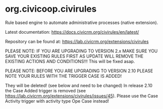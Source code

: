 # org.civicoop.civirules
Rule based engine to automate administrative processes (native extension).

Latest documentation: https://docs.civicrm.org/civirules/en/latest/

Repository can be found at: https://lab.civicrm.org/extensions/civirules
 
PLEASE NOTE: IF YOU ARE UPGRADING TO VERSION 2.x MAKE SURE YOU SAVE YOUR EXISTING RULES FIRST AS UPDATE WILL REMOVE THE EXISTING ACTIONS AND CONDITIONS!!! This will be fixed asap.

PLEASE NOTE: BEFORE YOU ARE UPGRADING TO VERSION 2.10 PLEASE NOTE YOUR RULES WITH THE TRIGGER CASE IS ADDED!

They will be deleted! (see below and need to be changed)
In release 2.10 the Case Added trigger is removed (see https://lab.civicrm.org/extensions/civirules/issues/45). Please use the Case Activity trigger with activity type Ope Case instead!
